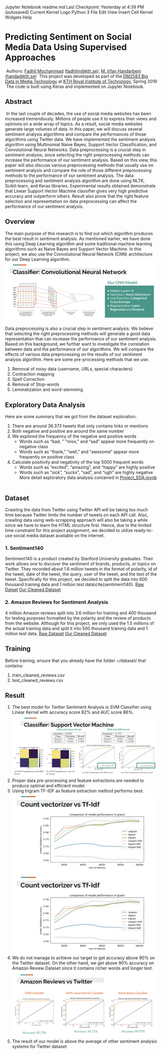 Jupyter Notebook
readme.md
Last Checkpoint: Yesterday at 4:39 PM
(autosaved)
Current Kernel Logo
Python 3
File
Edit
View
Insert
Cell
Kernel
Widgets
Help

# Predicting Sentiment on Social Media Data Using Supervised Approaches
​
Authors: [Fadhil Mochammad](https://www.github.com/fadhilmch) (fadhilm@kth.se), [M. Irfan Handarbeni](https://www.github.com/handarbeni) (handa@kth.se)
​
This project was developed as part of the [DM2583 Big Data in Media Technology](https://www.kth.se/student/kurser/kurs/DM2583?l=en) at [KTH Royal Institute of Technology](https://www.kth.se), Spring 2019
​
The code is built using Keras and implemented on Jupyter Notebook.
​
## Abstract
​
In the last couple of decades, the use of social media websites has been increased tremendously. Millions of people use it to express their views and opinions on a wide array of topics. As a result, social media websites generate large volumes of data. In this paper, we will discuss several sentiment analysis algorithms and compare the performances of those algorithms using Twitter data. We have implemented the sentiment analysis algorithm using Multinomial Naive Bayes, Support Vector Classification, and Convolutional Neural Networks. Data preprocessing is a crucial step in sentiment analysis, since selecting the right preprocessing methods can increase the performance of our sentiment analysis. Based on this view, this paper will also discuss various preprocessing methods that usually use on sentiment analysis and compare the role of those different preprocessing methods to the performance of our sentiment analysis. The data preprocessing and sentiment analysis algorithm are done using NLTK, Scikit-learn, and Keras libraries. Experimental results obtained demonstrate that Linear Support Vector Machine classifier gives very high predictive accuracy and outperform others. Result also prove that the right feature selection and representation on data preprocessing can affect the performance of our sentiment analysis.
​
## Overview
The main purpose of this research is to find out which algorithm produces the best result in sentiment analysis. As mentioned earlier, we have done this using Deep Learning algorithm and some traditional machine learning algorithms such as Naive Bayes and Support Vector Machine. In this project, we also use the Convolutional Neural Network (CNN) architecture for our Deep Learning algorithm.
​
![CNN Architecture Configuration](assets/cnn_architecture.png)

Data preprocessing is also a crucial step in sentiment analysis. We believe that selecting the right preprocessing methods will generate a good data representation that can increase the performance of our sentiment analysis. Based on this background,  we further want to investigate the correlation between data and the performance of our algorithms. We will compare the effects of various data preprocessing on the results of our sentiment analysis algorithm. Here are some pre-processing methods that we use:
 1. Removal of noisy data (username, URLs, special characters)
 2. Contraction mapping
 3. Spell Correction
 4. Removal of Stop-words
 5. Lemmatization and word-stemming
​
## Exploratory Data Analysis
Here are some summary that we got from the dataset exploration:
1. There are around 36.373 tweets that only contains links or mentions
2. Both negative and positive are around the same number
3. We explored the frequency of the negative and positive words
    - Words such as “bad, ” “miss,” and “sad” appear more frequently on negative class
    - Words such as “thank,” “well,” and “awesome” appear more frequently on positive class
4. Calculate positivity and negativity of the top 5000 frequent words
    - Words such as “excited”, “amazing”, and “happy” are highly positive
    - Words such as “sick”, “sucks”, “sad”, and “ugh” are highly negative
More detail exploratory data analysis contained in [Project_EDA.ipynb](project_eda.ipnyb)
​
## Dataset
Crawling the data from Twitter using Twitter API will be taking too much time because Twitter limits the number of tweets on each API call. Also, crawling data using web-scrapping approach will also be taking a while since we have to learn the HTML structure first. Hence, due to the limited time constraint for this project assignment, we decided to utilize ready-to-use social media dataset available on the internet.

### 1. Sentiment140
Sentiment140 is a product created by Stanford University graduates. Their work allows one to discover the sentiment of brands, products, or topics on Twitter. They recorded about 1.6 million tweets in the format of polarity, id of the tweet, date of the tweet, the query, user of the tweet, and the text of the tweet. Specifically for this project, we decided to split the data into 600 thousand training data and 1 million test data\cite{sentiment140}.
[Raw Datset](http://help.sentiment140.com/for-students)
[Our Cleaned Dataset](https://www.kaggle.com/fadhilmch/sentiment140-cleaned/downloads/sentiment140-cleaned.zip/1)
​
### 2. Amazon Reviews for Sentiment Analysis
4 million Amazon reviews split into 3.6 million for training and 400 thousand for testing purposes formatted by the polarity and the review of products from the website. Although for this project, we only used the 1.5 millions of the actual training data and split it into 500 thousand training data and 1 million test data.
[Raw Dataset](https://www.kaggle.com/bittlingmayer/amazonreviews)
[Our Cleaned Dataset](https://www.kaggle.com/fadhilmch/amazon-reviews-cleaned-big-data-project/downloads/amazon-reviews-cleaned-big-data-project.zip/2)
​
## Training
Before training, ensure that you already have the folder ~/dataset/ that contains:
1. train_cleaned_reviews.csv
2. test_cleaned_reviews.csv
​
## Result
1. The best model for Twitter Sentiment Analysis is SVM Classifier using Linear Kernel with accuracy score 82% and AUC score 86%.
![SVM Classifier Result](assets/svm_result.png)
2. Proper data pre-processing and feature extractions are needed to produce optimal and efficient model.
3. Using trigram TF-IDF as feature extraction method performs best.![cv_vs_tfidf](assets/cv_vs_tfidf.png)
![cv_vs_tfidf](assets/cv_vs_tfidf.png)
4. We do not manage to achieve our target to get accuracy above 90% on the Twitter dataset. On the other hand, we get above 90% accuracy on Amazon Review Dataset since it contains richer words and longer text.
![Perform on amazon dataset](assets/amazon_vs_twitter.png)
5. The result of our model is above the average of other sentiment analysis systems for Twitter dataset
​

